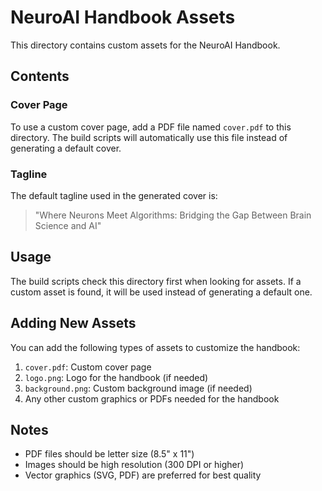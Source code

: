 # NeuroAI Handbook Assets

This directory contains custom assets for the NeuroAI Handbook.

## Contents

### Cover Page

To use a custom cover page, add a PDF file named `cover.pdf` to this directory. The build scripts will automatically use this file instead of generating a default cover.

### Tagline

The default tagline used in the generated cover is:

> "Where Neurons Meet Algorithms: Bridging the Gap Between Brain Science and AI"

## Usage

The build scripts check this directory first when looking for assets. If a custom asset is found, it will be used instead of generating a default one.

## Adding New Assets

You can add the following types of assets to customize the handbook:

1. `cover.pdf`: Custom cover page
2. `logo.png`: Logo for the handbook (if needed)
3. `background.png`: Custom background image (if needed)
4. Any other custom graphics or PDFs needed for the handbook

## Notes

- PDF files should be letter size (8.5" x 11")
- Images should be high resolution (300 DPI or higher)
- Vector graphics (SVG, PDF) are preferred for best quality